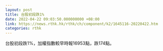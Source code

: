 ```yaml
---
layout: post
title: 台股初段跌1%
date: 2022-04-22 09:03:50.000000000 +08:00
link: https://news.rthk.hk/rthk/ch/component/k2/1645116-20220422.htm
categories: rthk
---
```


台股初段跌1%，加權指數較早時報16953點，跌174點。

